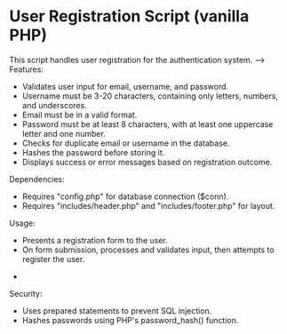 # User Registration Script (vanilla PHP)

This script handles user registration for the authentication system. -->
 Features:
 - Validates user input for email, username, and password.
 - Username must be 3-20 characters, containing only letters, numbers, and underscores.
 - Email must be in a valid format.
 - Password must be at least 8 characters, with at least one uppercase letter and one number.
 - Checks for duplicate email or username in the database.
 - Hashes the password before storing it.
 - Displays success or error messages based on registration outcome.

 Dependencies:
 - Requires "config.php" for database connection ($conn).
 - Requires "includes/header.php" and "includes/footer.php" for layout.

 Usage:
 - Presents a registration form to the user.
 - On form submission, processes and validates input, then attempts to register the user.
*
 Security:
 - Uses prepared statements to prevent SQL injection.
 - Hashes passwords using PHP's password_hash() function.
